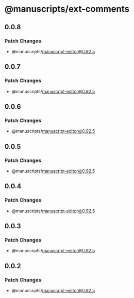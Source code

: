 # @manuscripts/ext-comments

## 0.0.8

### Patch Changes

- @manuscripts/manuscript-editor@0.92.5

## 0.0.7

### Patch Changes

- @manuscripts/manuscript-editor@0.92.5

## 0.0.6

### Patch Changes

- @manuscripts/manuscript-editor@0.92.5

## 0.0.5

### Patch Changes

- @manuscripts/manuscript-editor@0.92.5

## 0.0.4

### Patch Changes

- @manuscripts/manuscript-editor@0.92.5

## 0.0.3

### Patch Changes

- @manuscripts/manuscript-editor@0.92.5

## 0.0.2

### Patch Changes

- @manuscripts/manuscript-editor@0.92.5
